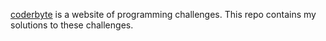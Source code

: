 [coderbyte](http://coderbyte.com/) is a website of programming challenges. This repo contains my solutions to these challenges.

